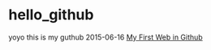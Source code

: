 # hello_github
yoyo this is my guthub
2015-06-16
<a href="http://chenweifu.github.io/HTML253-/index.html">My First Web in Github</a>
